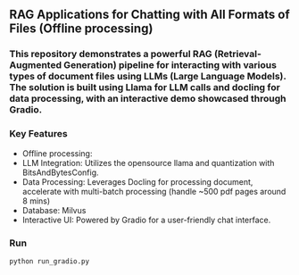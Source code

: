 ## RAG Applications for Chatting with All Formats of Files (Offline processing)

### This repository demonstrates a powerful RAG (Retrieval-Augmented Generation) pipeline for interacting with various types of document files using LLMs (Large Language Models). The solution is built using Llama for LLM calls and docling for data processing, with an interactive demo showcased through Gradio.

### Key Features
- Offline processing: 
- LLM Integration: Utilizes the opensource llama and quantization with BitsAndBytesConfig.
- Data Processing: Leverages Docling for processing document, accelerate with multi-batch processing (handle ~500 pdf pages around 8 mins)
- Database: Milvus
- Interactive UI: Powered by Gradio for a user-friendly chat interface.
### Run
```
python run_gradio.py
```